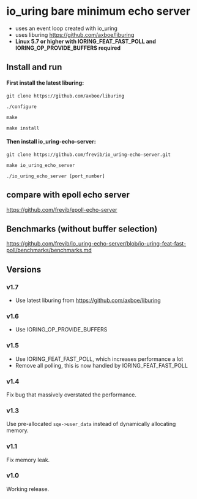 # io_uring bare minimum echo server
* uses an event loop created with io_uring
* uses liburing https://github.com/axboe/liburing
* __Linux 5.7 or higher with IORING_FEAT_FAST_POLL and IORING_OP_PROVIDE_BUFFERS required__


## Install and run
#### First install the latest liburing:

`git clone https://github.com/axboe/liburing`

`./configure`

`make`

`make install`


#### Then install io_uring-echo-server:

`git clone https://github.com/frevib/io_uring-echo-server.git`

`make io_uring_echo_server`

`./io_uring_echo_server [port_number]`

## compare with epoll echo server
https://github.com/frevib/epoll-echo-server


## Benchmarks (without buffer selection)
https://github.com/frevib/io_uring-echo-server/blob/io-uring-feat-fast-poll/benchmarks/benchmarks.md



## Versions

### v1.7
* Use latest liburing from https://github.com/axboe/liburing

### v1.6
* Use IORING_OP_PROVIDE_BUFFERS

### v1.5
* Use IORING_FEAT_FAST_POLL, which increases performance a lot
* Remove all polling, this is now handled by IORING_FEAT_FAST_POLL

### v1.4
Fix bug that massively overstated the performance.

### v1.3
Use pre-allocated `sqe->user_data` instead of dynamically allocating memory.

### v1.1
Fix memory leak.

### v1.0
Working release.
